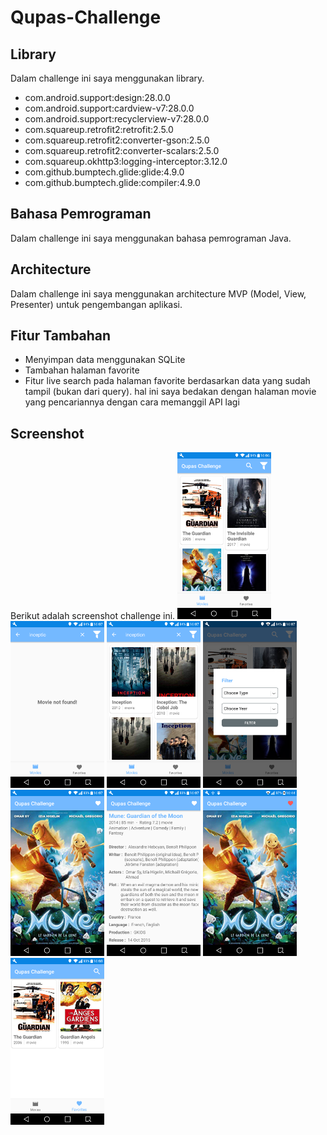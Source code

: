 # Qupas-Challenge

## Library
Dalam challenge ini saya menggunakan library.
* com.android.support:design:28.0.0
* com.android.support:cardview-v7:28.0.0
* com.android.support:recyclerview-v7:28.0.0
* com.squareup.retrofit2:retrofit:2.5.0
* com.squareup.retrofit2:converter-gson:2.5.0
* com.squareup.retrofit2:converter-scalars:2.5.0
* com.squareup.okhttp3:logging-interceptor:3.12.0
* com.github.bumptech.glide:glide:4.9.0
* com.github.bumptech.glide:compiler:4.9.0

## Bahasa Pemrograman
Dalam challenge ini saya menggunakan bahasa pemrograman Java.

## Architecture
Dalam challenge ini saya menggunakan architecture MVP (Model, View, Presenter) untuk pengembangan aplikasi.

## Fitur Tambahan
* Menyimpan data menggunakan SQLite
* Tambahan halaman favorite
* Fitur live search pada halaman favorite berdasarkan data yang sudah tampil (bukan dari query). hal ini saya bedakan dengan halaman movie yang pencariannya dengan cara memanggil API lagi

## Screenshot
Berikut adalah screenshot challenge ini.
<img src="https://github.com/harismiftahulhudha/Qupas-Challenge/blob/master/app/src/main/res/drawable/1.png" alt="drawing" width="150"/> <img src="https://github.com/harismiftahulhudha/Qupas-Challenge/blob/master/app/src/main/res/drawable/2.png" alt="drawing" width="150"/>
<img src="https://github.com/harismiftahulhudha/Qupas-Challenge/blob/master/app/src/main/res/drawable/3.png" alt="drawing" width="150"/>
<img src="https://github.com/harismiftahulhudha/Qupas-Challenge/blob/master/app/src/main/res/drawable/4.png" alt="drawing" width="150"/>
<img src="https://github.com/harismiftahulhudha/Qupas-Challenge/blob/master/app/src/main/res/drawable/5.png" alt="drawing" width="150"/>
<img src="https://github.com/harismiftahulhudha/Qupas-Challenge/blob/master/app/src/main/res/drawable/6.png" alt="drawing" width="150"/>
<img src="https://github.com/harismiftahulhudha/Qupas-Challenge/blob/master/app/src/main/res/drawable/7.png" alt="drawing" width="150"/>
<img src="https://github.com/harismiftahulhudha/Qupas-Challenge/blob/master/app/src/main/res/drawable/8.png" alt="drawing" width="150"/>
